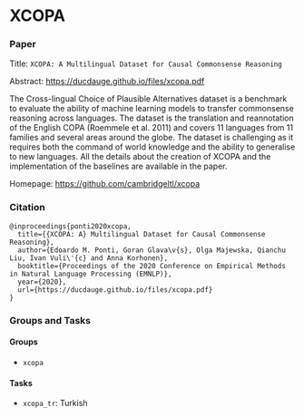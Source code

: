 # XCOPA

### Paper

Title: `XCOPA: A Multilingual Dataset for Causal Commonsense Reasoning`

Abstract: https://ducdauge.github.io/files/xcopa.pdf

The Cross-lingual Choice of Plausible Alternatives dataset is a benchmark to evaluate the ability of machine learning models to transfer commonsense reasoning across languages.
The dataset is the translation and reannotation of the English COPA (Roemmele et al. 2011) and covers 11 languages from 11 families and several areas around the globe.
The dataset is challenging as it requires both the command of world knowledge and the ability to generalise to new languages.
All the details about the creation of XCOPA and the implementation of the baselines are available in the paper.

Homepage: https://github.com/cambridgeltl/xcopa

### Citation

```
@inproceedings{ponti2020xcopa,
  title={{XCOPA: A} Multilingual Dataset for Causal Commonsense Reasoning},
  author={Edoardo M. Ponti, Goran Glava\v{s}, Olga Majewska, Qianchu Liu, Ivan Vuli\'{c} and Anna Korhonen},
  booktitle={Proceedings of the 2020 Conference on Empirical Methods in Natural Language Processing (EMNLP)},
  year={2020},
  url={https://ducdauge.github.io/files/xcopa.pdf}
}
```

### Groups and Tasks

#### Groups

* `xcopa`

#### Tasks

* `xcopa_tr`: Turkish
